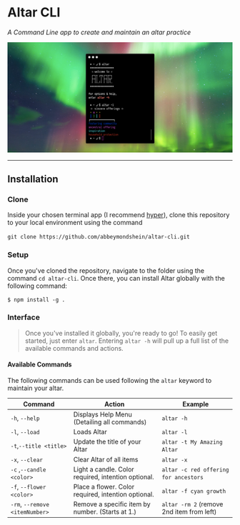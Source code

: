 # Altar CLI

_A Command Line app to create and maintain an altar practice_

![A CLI app to create and maintain an altar practice](/showcase/gh-banner.png "Create and maintain an altar practice via the Command Line.")

---

## Installation

### Clone

Inside your chosen terminal app (I recommend [hyper](https://hyper.is/)), clone this repository to your local environment using the command

`git clone https://github.com/abbeymondshein/altar-cli.git`

### Setup

Once you've cloned the repository, navigate to the folder using the command `cd altar-cli`. Once there, you can install Altar globally with the following command:

```shell
$ npm install -g .
```

### Interface

> Once you've installed it globally, you're ready to go! To easily get started, just enter `altar`. Entering `altar -h` will pull up a full list of the available commands and actions.

#### Available Commands

The following commands can be used following the `altar` keyword to maintain your altar.

| Command                        | Action                                              | Example                                   |
| ------------------------------ | --------------------------------------------------- | ----------------------------------------- |
| `-h`, `--help`                 | Displays Help Menu (Detailing all commands)         | `altar -h`                                |
| `-l`, `--load`                 | Loads Altar                                         | `altar -l`                                |
| `-t`,`--title <title>`         | Update the title of your Altar                      | `altar -t My Amazing Altar`               |
| `-x`, `--clear`                | Clear Altar of all items                            | `altar -x`                                |
| `-c` ,`--candle <color>`       | Light a candle. Color required, intention optional. | `altar -c red offering for ancestors`     |
| `-f`, `--flower <color>`       | Place a flower. Color required, intention optional. | `altar -f cyan growth`                    |
| `-rm`, `--remove <itemNumber>` | Remove a specific item by number. (Starts at 1.)    | `altar -rm 2` (remove 2nd item from left) |
